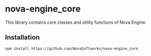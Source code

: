 # nova-engine_core

This library contains core classes and utility functions of Nova Engine.

## Installation

    npm install https://github.com/NovaSoftworks/nova-engine_core